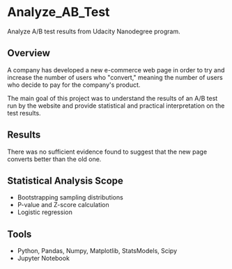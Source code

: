 # Analyze_AB_Test
Analyze A/B test results from Udacity Nanodegree program.
## Overview
A company has developed a new e-commerce web page in order to try and increase the number of users who "convert," meaning the number of users who decide to pay for the company's product.

The main goal of this project was to understand the results of an A/B test run by the website and provide statistical and practical interpretation on the test results.

## Results
There was no sufficient evidence found to suggest that the new page converts better than the old one.

## Statistical Analysis Scope
- Bootstrapping sampling distributions
- P-value and Z-score calculation
- Logistic regression

## Tools
- Python, Pandas, Numpy, Matplotlib, StatsModels, Scipy
- Jupyter Notebook
